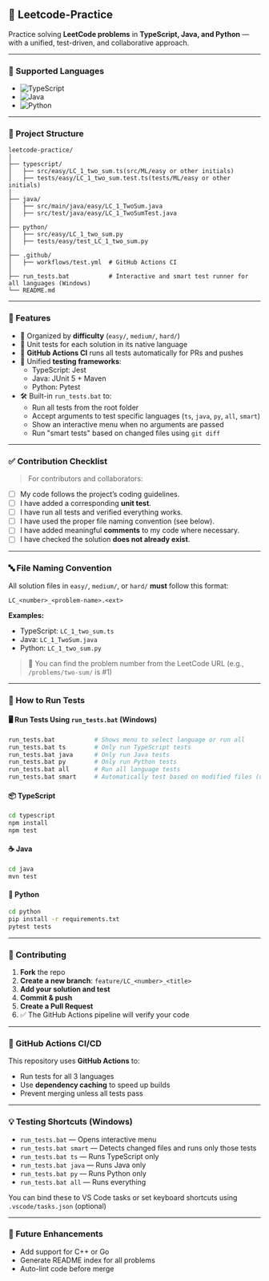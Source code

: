## 🧠 Leetcode-Practice

Practice solving **LeetCode problems** in **TypeScript, Java, and Python** — with a unified, test-driven, and collaborative approach.

---

### 📌 Supported Languages

- ![TypeScript](https://img.shields.io/badge/-TypeScript-3178c6?style=flat&logo=typescript&logoColor=white)
- ![Java](https://img.shields.io/badge/-Java-007396?style=flat&logo=java&logoColor=white)
- ![Python](https://img.shields.io/badge/-Python-3776AB?style=flat&logo=python&logoColor=white)

---

### 📁 Project Structure

```
leetcode-practice/
│
├── typescript/
│   ├── src/easy/LC_1_two_sum.ts(src/ML/easy or other initials)
│   ├── tests/easy/LC_1_two_sum.test.ts(tests/ML/easy or other initials)
│
├── java/
│   ├── src/main/java/easy/LC_1_TwoSum.java
│   ├── src/test/java/easy/LC_1_TwoSumTest.java
│
├── python/
│   ├── src/easy/LC_1_two_sum.py
│   ├── tests/easy/test_LC_1_two_sum.py
│
├── .github/
│   ├── workflows/test.yml  # GitHub Actions CI
│
├── run_tests.bat           # Interactive and smart test runner for all languages (Windows)
└── README.md
```

---

### 🚀 Features

- 📂 Organized by **difficulty** (`easy/`, `medium/`, `hard/`)
- 🔬 Unit tests for each solution in its native language
- 🤖 **GitHub Actions CI** runs all tests automatically for PRs and pushes
- 🧪 Unified **testing frameworks**:
  - TypeScript: Jest
  - Java: JUnit 5 + Maven
  - Python: Pytest
- 🛠️ Built-in `run_tests.bat` to:
  - Run all tests from the root folder
  - Accept arguments to test specific languages (`ts`, `java`, `py`, `all`, `smart`)
  - Show an interactive menu when no arguments are passed
  - Run "smart tests" based on changed files using `git diff`

---

### ✅ Contribution Checklist

> For contributors and collaborators:

- [ ] My code follows the project’s coding guidelines.
- [ ] I have added a corresponding **unit test**.
- [ ] I have run all tests and verified everything works.
- [ ] I have used the proper file naming convention (see below).
- [ ] I have added meaningful **comments** to my code where necessary.
- [ ] I have checked the solution **does not already exist**.

---

### 🔤 File Naming Convention

All solution files in `easy/`, `medium/`, or `hard/` **must** follow this format:

```
LC_<number>_<problem-name>.<ext>
```

**Examples:**

- TypeScript: `LC_1_two_sum.ts`
- Java: `LC_1_TwoSum.java`
- Python: `LC_1_two_sum.py`

> 📝 You can find the problem number from the LeetCode URL (e.g., `/problems/two-sum/` is #1)

---

### 🧪 How to Run Tests

#### 🖥️ Run Tests Using `run_tests.bat` (Windows)

```sh
run_tests.bat           # Shows menu to select language or run all
run_tests.bat ts        # Only run TypeScript tests
run_tests.bat java      # Only run Java tests
run_tests.bat py        # Only run Python tests
run_tests.bat all       # Run all language tests
run_tests.bat smart     # Automatically test based on modified files (using git diff)
```

#### 📦 TypeScript

```sh
cd typescript
npm install
npm test
```

#### ☕ Java

```sh
cd java
mvn test
```

#### 🐍 Python

```sh
cd python
pip install -r requirements.txt
pytest tests
```

---

### 🤝 Contributing

1. **Fork** the repo
2. **Create a new branch**: `feature/LC_<number>_<title>`
3. **Add your solution and test**
4. **Commit & push**
5. **Create a Pull Request**
6. ✅ The GitHub Actions pipeline will verify your code

---

### 📸 GitHub Actions CI/CD

This repository uses **GitHub Actions** to:

- Run tests for all 3 languages
- Use **dependency caching** to speed up builds
- Prevent merging unless all tests pass

---

### 💡 Testing Shortcuts (Windows)

- `run_tests.bat` — Opens interactive menu
- `run_tests.bat smart` — Detects changed files and runs only those tests
- `run_tests.bat ts` — Runs TypeScript only
- `run_tests.bat java` — Runs Java only
- `run_tests.bat py` — Runs Python only
- `run_tests.bat all` — Runs everything

You can bind these to VS Code tasks or set keyboard shortcuts using `.vscode/tasks.json` (optional)

---

### 📣 Future Enhancements

- Add support for C++ or Go
- Generate README index for all problems
- Auto-lint code before merge
